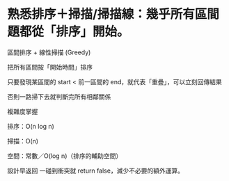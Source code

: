 # 熟悉排序＋掃描/掃描線：幾乎所有區間題都從「排序」開始。

區間排序 + 線性掃描 (Greedy)

把所有區間按「開始時間」排序

只要發現某區間的 start < 前一區間的 end，就代表「重疊」，可以立刻回傳結果

否則一路掃下去就判斷完所有相鄰關係

複雜度掌握

排序：O(n log n)

掃描：O(n)

空間：常數／O(log n)（排序的輔助空間）

設計早返回
一碰到衝突就 return false，減少不必要的額外運算。